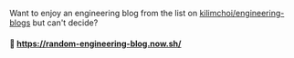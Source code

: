 Want to enjoy an engineering blog from the list on [kilimchoi/engineering-blogs](https://github.com/kilimchoi/engineering-blogs/) but can't decide?

#### :wave: <https://random-engineering-blog.now.sh/>
